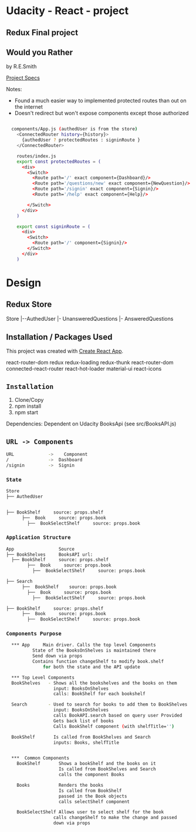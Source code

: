 # Udacity - React - project
## Redux Final project
## Would you Rather
by R.E.Smith


[Project Specs](./ProjectSpecs.md)

Notes:
* Found a much easier way to implemented protected routes than out on the internet
* Doesn't redirect but won't expose components except those authorized
```bash

  components/App.js (authedUser is from the store)
    <ConnectedRouter history={history}>
      {authedUser ? protectedRoutes : signinRoute }
    </ConnectedRouter>

    routes/index.js
    export const protectedRoutes = (
      <div>
        <Switch>
          <Route path='/' exact component={Dashboard}/>
          <Route path='/questions/new' exact component={NewQuestion}/>
          <Route path='/signin' exact component={Signin}/>
          <Route path='/help' exact component={Help}/>

        </Switch>
      </div>
    )

    export const signinRoute = (
      <div>
        <Switch>
          <Route path='/' component={Signin}/>
        </Switch>
      </div>
    )    
```



# Design
## Redux Store
  Store
  |--AuthedUser
  |- UnansweredQuestions
  |- AnsweredQuestions



## Installation / Packages Used
This project was created with [Create React App](https://github.com/facebookincubator/create-react-app).

react-router-dom
redux
redux-loading
redux-thunk
react-router-dom
connected-react-router
react-hot-loader
material-ui
react-icons


## `Installation`
1. Clone/Copy
2. npm install
3. npm start

Dependencies:
Dependent on Udacity BooksApi (see src/BooksAPI.js)

## `URL -> Components`
```bash
URL             ->    Component
/               ->  Dashboard
/signin         ->  Signin

```

### `State`
```bash
Store                 
├── AuthedUser


├── BookShelf     source: props.shelf
      ├──  Book     source: props.book
        ├──  BookSelectShelf     source: props.book
```


### `Application Structure`
```bash
App                 Source
├── BookShelves     BooksAPI url:
  ├── BookShelf     source: props.shelf
        ├──  Book     source: props.book
          ├──  BookSelectShelf     source: props.book

├── Search          
      ├──  BookShelf    source: props.book
        ├──  Book     source: props.book
          ├──  BookSelectShelf     source: props.book

├── BookShelf     source: props.shelf
      ├──  Book     source: props.book
        ├──  BookSelectShelf     source: props.book
```

### `Components Purpose`
```bash
  *** App     Main driver. Calls the top level Components
          State of the BooksOnShelves is maintained there
          Send down via props
          Contains function changeShelf to modify book.shelf
              for both the state and the API update

  *** Top Level Components
  BookShelves   - Shows all the bookshelves and the books on them
                  input: BooksOnShelves
                  calls: BookShelf for each bookshelf

  Search        - Used to search for books to add them to BookShelves
                  input: BooksOnShelves
                  calls BookAPI.search based on query user Provided
                  Gets back list of books
                  Calls BookShelf component (with shelfTitle='')

  BookShelf       Is called from BookShelves and Search
                  inputs: Books, shelfTitle


  ***  Common Components
    BookShelf       Shows a bookShelf and the books on it
                    Is called from BookShelves and Search
                    calls the component Books

    Books           Renders the books
                    Is called from BookShelf
                    passed in the Book objects
                    calls selectShelf component

    BookSelectShelf Allows user to select shelf for the book
                  calls changeShelf to make the change and passed
                  down via props
```
